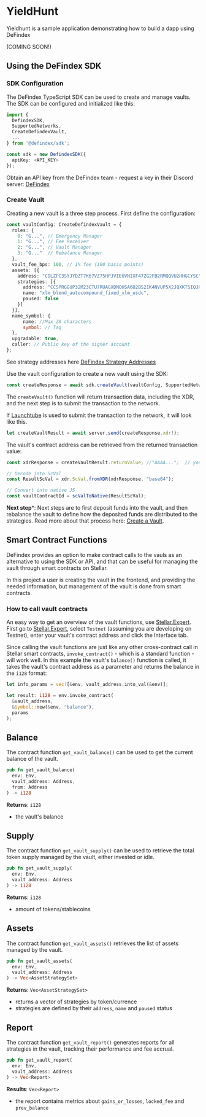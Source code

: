 # YieldHunt

Yieldhunt is a sample application demonstrating how to build a dapp using DeFindex 

(COMING SOON!)

## Using the DeFindex SDK

### SDK Configuration
The DeFindex TypeScript SDK can be used to create and manage vaults. The SDK can be configured and initialized like this:

```ts
import { 
  DefindexSDK, 
  SupportedNetworks, 
  CreateDefindexVault,
  ...
} from '@defindex/sdk';

const sdk = new DefindexSDK({
  apiKey: <API_KEY>
});
```
Obtain an API key from the DeFindex team - request a key in their Discord server: [DeFindex](https://discord.gg/urV2Ysf7)

### Create Vault
Creating a new vault is a three step process. First define the configuration: 

```ts
const vaultConfig: CreateDefindexVault = {
  roles: {
    0: "G...", // Emergency Manager
    1: "G...", // Fee Receiver  
    2: "G...", // Vault Manager
    3: "G..."  // Rebalance Manager
  },
  vault_fee_bps: 100, // 1% fee (100 basis points)
  assets: [{
    address: "CDLZFC3SYJYDZT7K67VZ75HPJVIEUVNIXF47ZG2FB2RMQQVU2HHGCYSC", // XLM asset
    strategies: [{
      address: "CCSPRGGUP32M23CTU7RUAGXDNOHSA6O2BS2IK4NVUP5X2JQXKTSIQJKE", // Strategy contract example
      name: "xlm_blend_autocompound_fixed_xlm_usdc",
      paused: false
    }]
  }],
  name_symbol: { 
      name: //Max 20 characters
      symbol: // Tag
  },
  upgradable: true,
  caller: // Public key of the signer account
};
```
See strategy addresses here [DeFindex Strategy Addresses](https://github.com/paltalabs/defindex/tree/main/public)

Use the vault configuration to create a new vault using the SDK:

```ts
const createResponse = await sdk.createVault(vaultConfig, SupportedNetworks.TESTNET);
```
The `createVault()` function will return transaction data, including the XDR, and the next step is to submit the transaction to the network. 

If [Launchtube](https://launchtube.xyz) is used to submit the transaction to the network, it will look like this.

```ts
let createVaultResult = await server.send(createResponse.xdr!);
```
The vault's contract address can be retrieved from the returned transaction value:       

```ts
const xdrResponse = createVaultResult.returnValue; //"AAAA...";  // your XDR string

// Decode into ScVal
const ResultScVal = xdr.ScVal.fromXDR(xdrResponse, "base64");

// Convert into native JS
const vaultContractId = scValToNative(ResultScVal);
```
**Next step***:
Next steps are to first deposit funds into the vault, and then rebalance the vault to define how the deposited funds are distributed to the strategies. Read more about that process here: [Create a Vault](https://docs.defindex.io/wallet-developer/creating-a-defindex-vault).

## Smart Contract Functions
DeFindex provides an option to make contract calls to the vauls as an alternative to using the SDK or API, and that can be useful for managing the vault through smart contracts on Stellar.

In this project a user is creating the vault in the frontend, and providing the needed information, but management of the vault is done from smart contracts. 

### How to call vault contracts
An easy way to get an overview of the vault functions, use [Stellar.Expert](https://stellar.expert). First go to [Stellar.Expert](https://stellar.expert), select `Testnet` (assuming you are developing on Testnet), enter your vault's contract address and click the Interface tab.

Since calling the vault functions are just like any other cross-contract call in Stellar smart contracts, `invoke_contract()` - which is a standard function - will work well. In this example the vault's `balance()` function is called, it takes the vault's contract address as a parameter and returns the balance in the `i128` format:

```rust
let info_params = vec![&env, vault_address.into_val(&env)];

let result: i128 = env.invoke_contract(
  &vault_address,
  &Symbol::new(&env, "balance"),
  params
);

```


## Balance
The contract function `get_vault_balance()` can be used to get the current balance of the vault.

```rust
pub fn get_vault_balance(
  env: Env,
  vault_address: Address,
  from: Address
) -> i128
```

**Returns**: `i128`
- the vault's balance

## Supply
The contract function `get_vault_supply()` can be used to retrieve the total token supply managed by the vault, either invested or idle.

```rust
pub fn get_vault_supply(
  env: Env,
  vault_address: Address
) -> i128
```

**Returns**: `i128`
- amount of tokens/stablecoins

## Assets
The contract function `get_vault_assets()` retrieves the list of assets managed by the vault.

```rust
pub fn get_vault_assets(
  env: Env,
  vault_address: Address
) -> Vec<AssetStrategySet>
```

**Returns**: `Vec<AssetStrategySet>`
- returns a vector of strategies by token/currence
- strategies are defined by their `address`, `name` and `paused` status


## Report
The contract function `get_vault_report()` generates reports for all strategies in the vault, tracking their performance and fee accrual. 

```rust
pub fn get_vault_report(
  env: Env,
  vault_address: Address
) -> Vec<Report>
```
**Results**: `Vec<Report>`
- the report contains metrics about `gains_or_losses`, `locked_fee` and `prev_balance`



